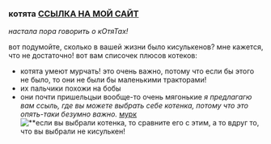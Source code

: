 ### котята [ССЫЛКА НА МОЙ САЙТ](http://project1100513.tilda.ws)
*настала пора говорить о кОтяТах!*

вот подумойте, сколько в вашей жизни было кисулькенов? мне кажется, что не достаточно! вот вам списочек плюсов котеков:

* котята умеют мурчать! это очень важно, потому что если бы этого не было, то они не были бы маленькими тракторами!
* их пальчики похожи на бобы
* они почти пришельцыи вообще-то очень мягонькие
*я предлагагю вам ссыль, где вы можете выбрать себе котенка, потому что это опять-таки безумно важно.*
[мурк](https://www.avito.ru/moskva/koshki)
![**если вы выбрали котенка, то сравните его с этим, а то вдруг то, что вы выбрали не кисулькен!](https://pbs.twimg.com/profile_images/856858575205007360/ILRIFwWu_400x400.jpg)
